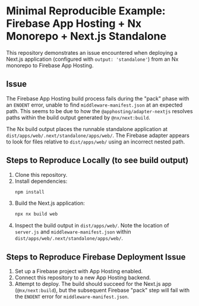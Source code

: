 # Minimal Reproducible Example: Firebase App Hosting + Nx Monorepo + Next.js Standalone

This repository demonstrates an issue encountered when deploying a Next.js application (configured with `output: 'standalone'`) from an Nx monorepo to Firebase App Hosting.

## Issue

The Firebase App Hosting build process fails during the "pack" phase with an `ENOENT` error, unable to find `middleware-manifest.json` at an expected path. This seems to be due to how the `@apphosting/adapter-nextjs` resolves paths within the build output generated by `@nx/next:build`.

The Nx build output places the runnable standalone application at `dist/apps/web/.next/standalone/apps/web/`. The Firebase adapter appears to look for files relative to `dist/apps/web/` using an incorrect nested path.

## Steps to Reproduce Locally (to see build output)

1.  Clone this repository.
2.  Install dependencies:
    ```bash
    npm install
    ```
3.  Build the Next.js application:
    ```bash
    npx nx build web
    ```
4.  Inspect the build output in `dist/apps/web/`. Note the location of `server.js` and `middleware-manifest.json` within `dist/apps/web/.next/standalone/apps/web/`.

## Steps to Reproduce Firebase Deployment Issue

1.  Set up a Firebase project with App Hosting enabled.
2.  Connect this repository to a new App Hosting backend.
3.  Attempt to deploy. The build should succeed for the Next.js app (`@nx/next:build`), but the subsequent Firebase "pack" step will fail with the `ENOENT` error for `middleware-manifest.json`.

